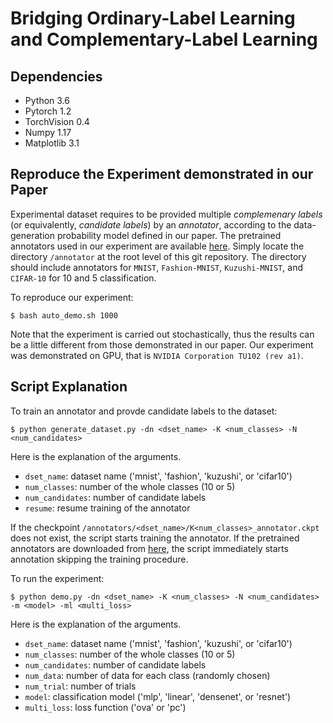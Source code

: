 # Bridging Ordinary-Label Learning and Complementary-Label Learning

## Dependencies
- Python 3.6
- Pytorch 1.2
- TorchVision 0.4
- Numpy 1.17
- Matplotlib 3.1

## Reproduce the Experiment demonstrated in our Paper

Experimental dataset requires to be provided multiple *complemenary labels* (or equivalently, *candidate labels*) by an *annotator*, according to the data-generation probability model defined in our paper.
The pretrained annotators used in our experiment are available [here](https://drive.google.com/file/d/11oNgzIsh9aGfmlyy9Cmb5uZsFy1C29nk/view?usp=sharing).
Simply locate the directory `/annotator`  at the root level of this git repository. The directory should include annotators for `MNIST`, `Fashion-MNIST`, `Kuzushi-MNIST`, and `CIFAR-10` for 10 and 5 classification.

To reproduce our experiment:

```
$ bash auto_demo.sh 1000
```

Note that the experiment is carried out stochastically, thus the results can be a little different from those demonstrated in our paper.
Our experiment was demonstrated on GPU, that is `NVIDIA Corporation TU102 (rev a1)`.


## Script Explanation

To train an annotator and provde candidate labels to the dataset:

```
$ python generate_dataset.py -dn <dset_name> -K <num_classes> -N <num_candidates>
```

Here is the explanation of the arguments.  

- `dset_name`: dataset name ('mnist', 'fashion', 'kuzushi', or 'cifar10')
- `num_classes`: number of the whole classes (10 or 5)
- `num_candidates`: number of candidate labels
- `resume`: resume training of the annotator

If the checkpoint `/annotators/<dset_name>/K<num_classes>_annotator.ckpt` does not exist, the script starts training the annotator.
If the pretrained annotators are downloaded from [here](https://drive.google.com/file/d/11oNgzIsh9aGfmlyy9Cmb5uZsFy1C29nk/view?usp=sharing), the script immediately starts annotation skipping the training procedure.

To run the experiment:

```
$ python demo.py -dn <dset_name> -K <num_classes> -N <num_candidates> -m <model> -ml <multi_loss> 
```

Here is the explanation of the arguments.  

- `dset_name`: dataset name ('mnist', 'fashion', 'kuzushi', or 'cifar10')
- `num_classes`: number of the whole classes (10 or 5)
- `num_candidates`: number of candidate labels
- `num_data`: number of data for each class (randomly chosen)
- `num_trial`: number of trials
- `model`: classification model ('mlp', 'linear', 'densenet', or 'resnet')
- `multi_loss`: loss function ('ova' or 'pc')


